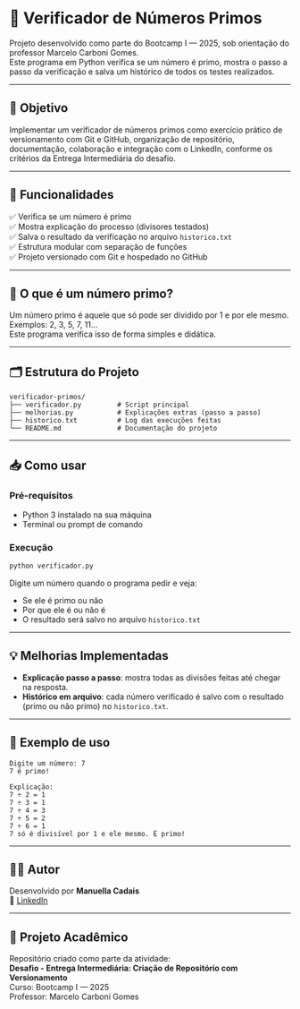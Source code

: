 # 🔢 Verificador de Números Primos

Projeto desenvolvido como parte do Bootcamp I — 2025, sob orientação do professor Marcelo Carboni Gomes.  
Este programa em Python verifica se um número é primo, mostra o passo a passo da verificação e salva um histórico de todos os testes realizados.

---

## 📌 Objetivo

Implementar um verificador de números primos como exercício prático de versionamento com Git e GitHub, organização de repositório, documentação, colaboração e integração com o LinkedIn, conforme os critérios da Entrega Intermediária do desafio.

---

## 🚀 Funcionalidades

✅ Verifica se um número é primo  
✅ Mostra explicação do processo (divisores testados)  
✅ Salva o resultado da verificação no arquivo `historico.txt`  
✅ Estrutura modular com separação de funções  
✅ Projeto versionado com Git e hospedado no GitHub

---

## 🧠 O que é um número primo?

Um número primo é aquele que só pode ser dividido por 1 e por ele mesmo.  
Exemplos: 2, 3, 5, 7, 11...  
Este programa verifica isso de forma simples e didática.

---

## 🗂️ Estrutura do Projeto

```
verificador-primos/
├── verificador.py         # Script principal
├── melhorias.py           # Explicações extras (passo a passo)
├── historico.txt          # Log das execuções feitas
└── README.md              # Documentação do projeto
```

---

## 📥 Como usar

### Pré-requisitos

- Python 3 instalado na sua máquina
- Terminal ou prompt de comando

### Execução

```bash
python verificador.py
```

Digite um número quando o programa pedir e veja:

- Se ele é primo ou não  
- Por que ele é ou não é  
- O resultado será salvo no arquivo `historico.txt`

---

## 💡 Melhorias Implementadas

- **Explicação passo a passo**: mostra todas as divisões feitas até chegar na resposta.
- **Histórico em arquivo**: cada número verificado é salvo com o resultado (primo ou não primo) no `historico.txt`.

---

## 🧪 Exemplo de uso

```
Digite um número: 7
7 é primo!

Explicação:
7 ÷ 2 = 1
7 ÷ 3 = 1
7 ÷ 4 = 3
7 ÷ 5 = 2
7 ÷ 6 = 1
7 só é divisível por 1 e ele mesmo. É primo!
```

---

## 👨‍💻 Autor

Desenvolvido por **Manuella Cadais**  
🔗 [LinkedIn](https://www.linkedin.com/in/seu-linkedin)

---

## 📌 Projeto Acadêmico

Repositório criado como parte da atividade:  
**Desafio - Entrega Intermediária: Criação de Repositório com Versionamento**  
Curso: Bootcamp I — 2025  
Professor: Marcelo Carboni Gomes
